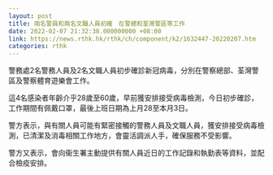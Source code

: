```yaml
---
layout: post
title: 兩名警員和兩名文職人員初確　在警總和荃灣警區等工作
date: 2022-02-07 21:32:38.000000000 +08:00
link: https://news.rthk.hk/rthk/ch/component/k2/1632447-20220207.htm
categories: rthk
---
```


警務處2名警務人員及2名文職人員初步確診新冠病毒，分別在警察總部、荃灣警區及警察體育遊樂會工作。

這4名感染者年齡介乎28歲至60歲，早前獲安排接受病毒檢測，今日初步確診，工作期間有佩戴口罩，最後上班日期為上月28至本月3日。

警方表示，與有關人員可能有緊密接觸的警務人員及文職人員，獲安排接受病毒檢測，已清潔及消毒相關工作地方，會靈活調派人手，確保服務不受影響。

警方又表示，會向衞生署主動提供有關人員近日的工作記錄和執勤表等資料，並配合檢疫安排。
